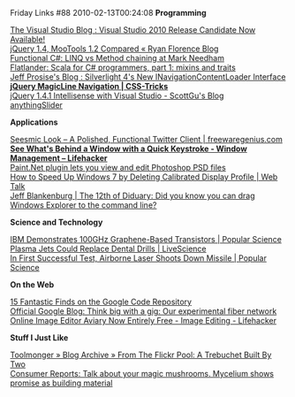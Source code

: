 Friday Links #88
2010-02-13T00:24:08
**Programming**

[The Visual Studio Blog : Visual Studio 2010 Release Candidate Now Available! ](http://blogs.msdn.com/visualstudio/archive/2010/02/09/visual-studio-2010-release-candidate-now-available.aspx)   
[jQuery 1.4, MooTools 1.2 Compared « Ryan Florence Blog](http://ryanflorence.com/jquery-1-4-mootools-1-2-compared/?utm_source=feedburner&utm_medium=feed&utm_campaign=Feed%3A+RyanFlorenceBlog+%28Ryan+Florence+Blog%29&utm_content=Google+Reader)   
[Functional C#: LINQ vs Method chaining at Mark Needham](http://www.markhneedham.com/blog/2010/02/05/functional-c-linq-vs-method-chaining/?utm_source=feedburner&utm_medium=feed&utm_campaign=Feed%3A+MarkNeedham+%28Mark+Needham%29&utm_content=Google+Reader)   
[Flatlander: Scala for C# programmers, part 1: mixins and traits](http://hestia.typepad.com/flatlander/2009/01/scala-for-c-programmers-part-1-mixins-and-traits.html)   
[Jeff Prosise's Blog : Silverlight 4's New INavigationContentLoader Interface](http://www.wintellect.com/CS/blogs/jprosise/archive/2010/02/08/silverlight-4-s-new-inavigationcontentloader-interface.aspx)   
[**jQuery MagicLine Navigation | CSS-Tricks**](http://css-tricks.com/jquery-magicline-navigation/)   
[jQuery 1.4.1 Intellisense with Visual Studio - ScottGu's Blog](http://weblogs.asp.net/scottgu/archive/2010/02/08/jquery-1-4-1-intellisense-with-visual-studio.aspx)   
[anythingSlider](http://css-tricks.com/examples/AnythingSlider/#panel-1)

**Applications**

[Seesmic Look – A Polished, Functional Twitter Client | freewaregenius.com ](http://www.freewaregenius.com/2010/02/05/seesmic-look-a-polished-functional-twitter-client/?utm_source=feedburner&utm_medium=feed&utm_campaign=Feed%3A+Freewaregeniuscom+%28freewaregenius.com%29&utm_content=Google+Reader)   
[**See What's Behind a Window with a Quick Keystroke - Window Management – Lifehacker**](http://lifehacker.com/5464379/see-whats-behind-a-window-with-a-quick-keystroke?utm_source=feedburner&utm_medium=feed&utm_campaign=Feed%3A+lifehacker%2Ffull+%28Lifehacker%29&utm_content=Google+Reader)   
[Paint.Net plugin lets you view and edit Photoshop PSD files](http://www.downloadsquad.com/2010/02/09/paint-net-plugin-lets-you-view-and-edit-photoshop-psd-files/)   
[How to Speed Up Windows 7 by Deleting Calibrated Display Profile | Web Talk](http://www.webtlk.com/2010/02/06/how-to-speed-up-windows-7-by-deleting-calibrated-display-profile-in-windows-7/)   
[Jeff Blankenburg | The 12th of Diduary: Did you know you can drag Windows Explorer to the command line?](http://jeffblankenburg.com/2010/02/12th-of-diduary-did-you-know-you-can.aspx?utm_source=feedburner&utm_medium=feed&utm_campaign=Feed%3A+Blankenthoughts+%28Blankenthoughts%29&utm_content=Google+Reader)

**Science and Technology**

[IBM Demonstrates 100GHz Graphene-Based Transistors | Popular Science](http://www.popsci.com/technology/article/2010-02/graphene-based-computers-may-end-silicon-age)   
[Plasma Jets Could Replace Dental Drills | LiveScience](http://www.livescience.com/technology/plasma-jets-dental-drills-100204.html)   
[In First Successful Test, Airborne Laser Shoots Down Missile | Popular Science](http://www.popsci.com/technology/article/2010-02/airborne-laser-successfully-shoots-down-first-missile)

**On the Web**

[15 Fantastic Finds on the Google Code Repository](http://sixrevisions.com/resources/15-fantastic-finds-on-the-google-code-repository/)   
[Official Google Blog: Think big with a gig: Our experimental fiber network](http://googleblog.blogspot.com/2010/02/think-big-with-gig-our-experimental.html?utm_source=feedburner&utm_medium=feed&utm_campaign=Feed%3A+blogspot%2FMKuf+%28Official+Google+Blog%29&utm_content=Google+Reader)   
[Online Image Editor Aviary Now Entirely Free - Image Editing - Lifehacker ](http://lifehacker.com/5470113/online-image-editor-aviary-now-entirely-free?utm_source=feedburner&utm_medium=feed&utm_campaign=Feed%3A+lifehacker%2Ffull+%28Lifehacker%29)

**Stuff I Just Like**

[Toolmonger » Blog Archive » From The Flickr Pool: A Trebuchet Built By Two](http://toolmonger.com/2010/02/08/from-the-flickr-pool-a-trebuchet-built-by-two/)   
[Consumer Reports: Talk about your magic mushrooms. Mycelium shows promise as building material](http://blogs.consumerreports.org/home/2010/02/mycelium-mushrooms-far-west-fungi-ecovative-design-ecocrade-greensulate-mycotecture.html)
